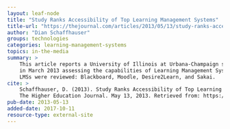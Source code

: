 ```yaml
---
layout: leaf-node
title: "Study Ranks Accessibility of Top Learning Management Systems"
title-url: "https://thejournal.com/articles/2013/05/13/study-ranks-accessibility-of-top-learning-management-systems.aspx"
author: "Dian Schaffhauser"
groups: technologies
categories: learning-management-systems
topics: in-the-media
summary: >
    This article reports a University of Illinois at Urbana-Champaign study published
    in March 2013 assessing the capabilities of Learning Management Systems.  Four major
    LMSs were reviewed: Blackboard, Moodle, Desire2Learn, and Sakai.
cite: >
    Schaffhauser, D. (2013). Study Ranks Accessibility of Top Learning Management Systems.
    The Higher Education Journal. May 13, 2013. Retrieved from: https://thejournal.com/articles/2013/05/13/study-ranks-accessibility-of-top-learning-management-systems.aspx
pub-date: 2013-05-13
added-date: 2017-10-11
resource-type: external-site
---
```

